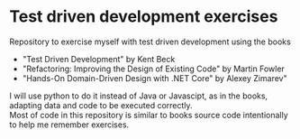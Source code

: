 # Test driven development exercises

Repository to exercise myself with test driven development using
the books
 * "Test Driven Development" by Kent Beck 
 * "Refactoring: Improving the Design of Existing Code" by Martin Fowler
 * "Hands-On Domain-Driven Design with .NET Core" by Alexey Zimarev"

I will use python to do it instead of Java or Javascipt, as in the books, adapting data and code to
be executed correctly.  
Most of code in this repository is similar to books source code intentionally to help me remember exercises.

